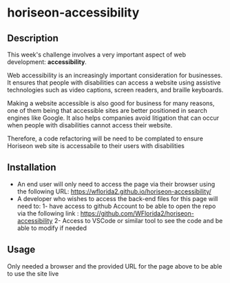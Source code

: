 # horiseon-accessibility

## Description 

This week's challenge involves a very important aspect of web development: **accessibility**. 

Web accessibility is an increasingly important consideration for businesses. It ensures that people with disabilities can access a website using assistive technologies such as video captions, screen readers, and braille keyboards. 

Making a website accessible is also good for business for many reasons, one of them being that accessible sites are better positioned in search engines like Google. It also helps companies avoid litigation that can occur when people with disabilities cannot access their website.

Therefore, a code refactoring will be need to be complated to ensure Horiseon web site is accessabile to their users with disabilities



## Installation

- An end user will only need to access the page via their browser using the following URL: https://wflorida2.github.io/horiseon-accessibility/
- A developer who wishes to access the back-end files for this page will need to:
  1- have access to github Account to be able to open the repo via the following link : https://github.com/WFlorida2/horiseon-accessibility
  2- Access to VSCode or similar tool to see the code and be able to modify if needed


## Usage 

Only needed a browser and the provided URL for the page above to be able to use the site live
